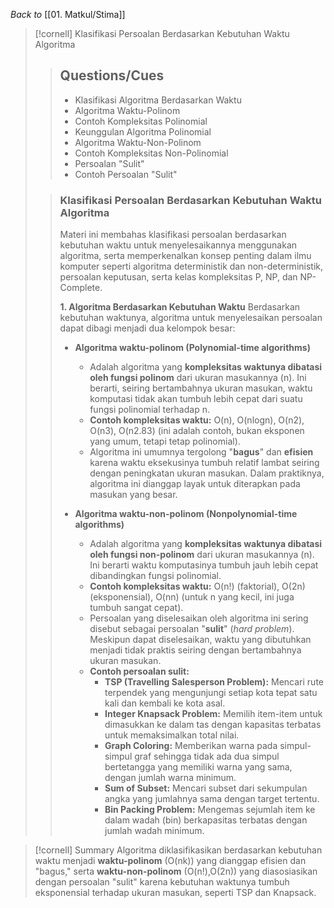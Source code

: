 _Back to_ [[01. Matkul/Stima]]

> [!cornell] Klasifikasi Persoalan Berdasarkan Kebutuhan Waktu Algoritma
> 
> > ## Questions/Cues
> > 
> > - Klasifikasi Algoritma Berdasarkan Waktu
> > - Algoritma Waktu-Polinom
> > - Contoh Kompleksitas Polinomial
> > - Keunggulan Algoritma Polinomial
> > - Algoritma Waktu-Non-Polinom
> > - Contoh Kompleksitas Non-Polinomial
> > - Persoalan "Sulit"
> > - Contoh Persoalan "Sulit"
> 
> > ### Klasifikasi Persoalan Berdasarkan Kebutuhan Waktu Algoritma
> > 
> > Materi ini membahas klasifikasi persoalan berdasarkan kebutuhan waktu untuk menyelesaikannya menggunakan algoritma, serta memperkenalkan konsep penting dalam ilmu komputer seperti algoritma deterministik dan non-deterministik, persoalan keputusan, serta kelas kompleksitas P, NP, dan NP-Complete.
> > 
> > **1. Algoritma Berdasarkan Kebutuhan Waktu** Berdasarkan kebutuhan waktunya, algoritma untuk menyelesaikan persoalan dapat dibagi menjadi dua kelompok besar:
> > 
> > - **Algoritma waktu-polinom (Polynomial-time algorithms)**
> >     
> >     - Adalah algoritma yang **kompleksitas waktunya dibatasi oleh fungsi polinom** dari ukuran masukannya (n). Ini berarti, seiring bertambahnya ukuran masukan, waktu komputasi tidak akan tumbuh lebih cepat dari suatu fungsi polinomial terhadap n.
> >     - **Contoh kompleksitas waktu:** O(n), O(nlogn), O(n2), O(n3), O(n2.83) (ini adalah contoh, bukan eksponen yang umum, tetapi tetap polinomial).
> >     - Algoritma ini umumnya tergolong "**bagus**" dan **efisien** karena waktu eksekusinya tumbuh relatif lambat seiring dengan peningkatan ukuran masukan. Dalam praktiknya, algoritma ini dianggap layak untuk diterapkan pada masukan yang besar.
> > - **Algoritma waktu-non-polinom (Nonpolynomial-time algorithms)**
> >     
> >     - Adalah algoritma yang **kompleksitas waktunya dibatasi oleh fungsi non-polinom** dari ukuran masukannya (n). Ini berarti waktu komputasinya tumbuh jauh lebih cepat dibandingkan fungsi polinomial.
> >     - **Contoh kompleksitas waktu:** O(n!) (faktorial), O(2n) (eksponensial), O(nn) (untuk n yang kecil, ini juga tumbuh sangat cepat).
> >     - Persoalan yang diselesaikan oleh algoritma ini sering disebut sebagai persoalan "**sulit**" (_hard problem_). Meskipun dapat diselesaikan, waktu yang dibutuhkan menjadi tidak praktis seiring dengan bertambahnya ukuran masukan.
> >     - **Contoh persoalan sulit:**
> >         - **TSP (Travelling Salesperson Problem):** Mencari rute terpendek yang mengunjungi setiap kota tepat satu kali dan kembali ke kota asal.
> >         - **Integer Knapsack Problem:** Memilih item-item untuk dimasukkan ke dalam tas dengan kapasitas terbatas untuk memaksimalkan total nilai.
> >         - **Graph Coloring:** Memberikan warna pada simpul-simpul graf sehingga tidak ada dua simpul bertetangga yang memiliki warna yang sama, dengan jumlah warna minimum.
> >         - **Sum of Subset:** Mencari subset dari sekumpulan angka yang jumlahnya sama dengan target tertentu.
> >         - **Bin Packing Problem:** Mengemas sejumlah item ke dalam wadah (bin) berkapasitas terbatas dengan jumlah wadah minimum.

> [!cornell] Summary
> Algoritma diklasifikasikan berdasarkan kebutuhan waktu menjadi **waktu-polinom** (O(nk)) yang dianggap efisien dan "bagus," serta **waktu-non-polinom** (O(n!),O(2n)) yang diasosiasikan dengan persoalan "sulit" karena kebutuhan waktunya tumbuh eksponensial terhadap ukuran masukan, seperti TSP dan Knapsack.